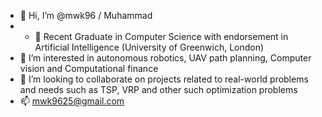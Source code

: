 - 👋 Hi, I’m @mwk96 / Muhammad
- - 🌱 Recent Graduate in Computer Science with endorsement in Artificial Intelligence (University of Greenwich, London)
- 👀 I’m interested in autonomous robotics, UAV path planning, Computer vision and Computational finance
- 💞️ I’m looking to collaborate on projects related to real-world problems and needs such as TSP, VRP and other such optimization problems
- 📫 mwk9625@gmail.com

